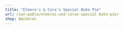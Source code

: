 ```yaml
---
title: "Elmero's & Cora's Special Buko Pie"
url: /san-pablo/elmeros-und-coras-special-buko-pie/
shop: Bäckerei
---
```

